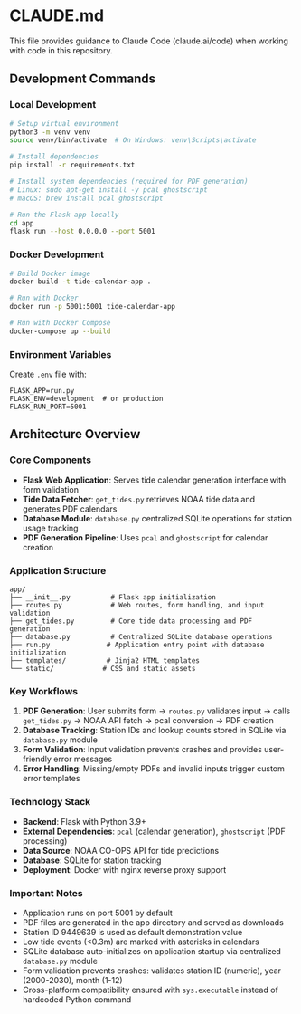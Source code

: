 # CLAUDE.md

This file provides guidance to Claude Code (claude.ai/code) when working with code in this repository.

## Development Commands

### Local Development
```bash
# Setup virtual environment
python3 -m venv venv
source venv/bin/activate  # On Windows: venv\Scripts\activate

# Install dependencies
pip install -r requirements.txt

# Install system dependencies (required for PDF generation)
# Linux: sudo apt-get install -y pcal ghostscript
# macOS: brew install pcal ghostscript

# Run the Flask app locally
cd app
flask run --host 0.0.0.0 --port 5001
```

### Docker Development
```bash
# Build Docker image
docker build -t tide-calendar-app .

# Run with Docker
docker run -p 5001:5001 tide-calendar-app

# Run with Docker Compose
docker-compose up --build
```

### Environment Variables
Create `.env` file with:
```
FLASK_APP=run.py
FLASK_ENV=development  # or production
FLASK_RUN_PORT=5001
```

## Architecture Overview

### Core Components
- **Flask Web Application**: Serves tide calendar generation interface with form validation
- **Tide Data Fetcher**: `get_tides.py` retrieves NOAA tide data and generates PDF calendars
- **Database Module**: `database.py` centralized SQLite operations for station usage tracking
- **PDF Generation Pipeline**: Uses `pcal` and `ghostscript` for calendar creation

### Application Structure
```
app/
├── __init__.py          # Flask app initialization
├── routes.py            # Web routes, form handling, and input validation
├── get_tides.py         # Core tide data processing and PDF generation
├── database.py          # Centralized SQLite database operations
├── run.py              # Application entry point with database initialization
├── templates/          # Jinja2 HTML templates
└── static/            # CSS and static assets
```

### Key Workflows
1. **PDF Generation**: User submits form → `routes.py` validates input → calls `get_tides.py` → NOAA API fetch → pcal conversion → PDF creation
2. **Database Tracking**: Station IDs and lookup counts stored in SQLite via `database.py` module
3. **Form Validation**: Input validation prevents crashes and provides user-friendly error messages
4. **Error Handling**: Missing/empty PDFs and invalid inputs trigger custom error templates

### Technology Stack
- **Backend**: Flask with Python 3.9+
- **External Dependencies**: `pcal` (calendar generation), `ghostscript` (PDF processing)
- **Data Source**: NOAA CO-OPS API for tide predictions
- **Database**: SQLite for station tracking
- **Deployment**: Docker with nginx reverse proxy support

### Important Notes
- Application runs on port 5001 by default
- PDF files are generated in the app directory and served as downloads
- Station ID 9449639 is used as default demonstration value
- Low tide events (<0.3m) are marked with asterisks in calendars
- SQLite database auto-initializes on application startup via centralized `database.py` module
- Form validation prevents crashes: validates station ID (numeric), year (2000-2030), month (1-12)
- Cross-platform compatibility ensured with `sys.executable` instead of hardcoded Python command